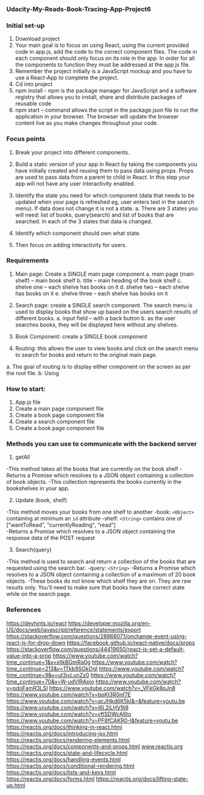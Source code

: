 ### Udacity-My-Reads-Book-Tracing-App-Project6

### Initial set-up

1.	Download project
2.	Your main goal is to focus on using React, using the current provided code in app.js, add the code to the correct component files. The code in each component should only focus on its role in the app. In order for all the components to function they must be addressed at the app.js file.
3.	Remember the project initially is a JavaScript mockup and you have to use a React-App to complete the project.
4.	Cd into project
5.	npm install - npm is the package manager for JavaScript and a software registry that allows you to install, share and distribute packages of reusable code
6.	npm start – command allows the script in the package.json file to run the application in your browser. The browser will update the browser content live as you make changes throughout your code. 

### Focus points

1.	Break your project into different components.
2.	Build a static version of your app in React by taking the components you have initially created and reusing them to pass data using props. Props are used to pass data from a parent to child in React. In this step your app will not have any user interactivity enabled.
3.	Identify the state you need for which component (data that needs to be updated when your page is refreshed eg, user enters text in the search menu). If data does not change it is not a state.
a.	There are 3 states you will need: list of books, query(search) and list of books that are searched. In each of the 3 states that data is changed.

4.	Identify which component should own what state.
5.	Then focus on adding interactivity for users.

### Requirements

1.	Main page: Create a SINGLE main page component
  a.	main page (main shelf) – main book shelf
  b.	title – main heading of the book shelf
  c.	shelve one – each shelve has books on it
  d.	shelve two – each shelve has books on it
  e.	shelve three – each shelve has books on it


2.	Search page: create a SINGLE search component. 
The search menu is used to display books that show up based on the users search results of different books.
a.	input field – with a back button
b.	as the user searches books, they will be displayed here without any shelves.


3.	Book Component: create a SINGLE book component


4.	Routing: this allows the user to view books and click on the search menu to search for books and return to the original main page.

  a.	The goal of routing is to display either component on the screen as per the root file.
  b.	Using  <Route path>

### How to start:

1.	App.js file
2. Create a main page component file
3. Create a book page component file
4. Create a search component file
5. Create a book page component file 

### Methods you can use to communicate with the backend server


1.	getAll

-This method takes all the books that are currently on the book shelf 
-Returns a Promise which resolves to a JSON object containing a collection of book objects.
-This collection represents the books currently in the bookshelves in your app.

2.	Update (book, shelf)

-This method moves your books from one shelf to another
-book: `<Object>` containing at minimum an `id` attribute
-shelf: `<String>` contains one of ["wantToRead", "currentlyReading", "read"]  
-Returns a Promise which resolves to a JSON object containing the response data of the POST request


3.	Search(query)

-This method is used to search and return a collection of the books that are requested using the search bar. 
-query: `<String>`
-Returns a Promise which resolves to a JSON object containing a collection of a maximum of 20 book objects.
-These books do not know which shelf they are on. They are raw results only. You'll need to make sure that books have the correct state while on the search page.

### References

https://devhints.io/react
https://developer.mozilla.org/en-US/docs/web/javascript/reference/statements/export
https://stackoverflow.com/questions/28868071/onchange-event-using-react-js-for-drop-down
https://facebook.github.io/react-native/docs/props
https://stackoverflow.com/questions/44419650/react-js-set-a-default-value-into-a-prop
https://www.youtube.com/watch?time_continue=1&v=xIlkBGmRq0g
https://www.youtube.com/watch?time_continue=213&v=1Tkb9SGkOgI
https://www.youtube.com/watch?time_continue=9&v=ut3jxLunZz0
https://www.youtube.com/watch?time_continue=70&v=W-udVlRApio
https://www.youtube.com/watch?v=pdoFamR3LSI
https://www.youtube.com/watch?v=_VFkGk8pJn8
https://www.youtube.com/watch?v=bpKI3R0nf7E
https://www.youtube.com/watch?v=acJHkd6K5kI&=&feature=youtu.be
https://www.youtube.com/watch?v=i6L2jLHV9j8
https://www.youtube.com/watch?v=vftSDWcA6to
https://www.youtube.com/watch?v=PF8fCAKR0-I&feature=youtu.be
https://reactjs.org/docs/thinking-in-react.html
https://reactjs.org/docs/introducing-jsx.html
https://reactjs.org/docs/rendering-elements.html
https://reactjs.org/docs/components-and-props.html
www.reactjs.org
https://reactjs.org/docs/state-and-lifecycle.html
https://reactjs.org/docs/handling-events.html
https://reactjs.org/docs/conditional-rendering.html
https://reactjs.org/docs/lists-and-keys.html
https://reactjs.org/docs/forms.html
https://reactjs.org/docs/lifting-state-up.html



